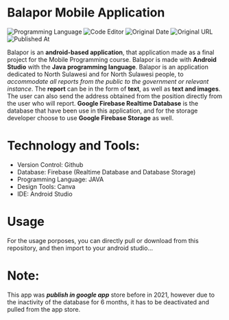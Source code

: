 # Balapor Mobile Application

![Programming Language](https://img.shields.io/badge/Programming%20Language-Java-red)
![Code Editor](https://img.shields.io/badge/Code%20Editor-Android%20Studio-blue)
![Original Date](https://img.shields.io/badge/Original%20Date-Jun%207%2C%202021-important)
![Original URL](https://github.com/tywowiling88/BalaporMobileApp)
![Published At](https://img.shields.io/badge/Published-Google%20App%20Store-red)

Balapor is an **android-based application**, that application made as a final project for the Mobile Programming course. Balapor is made with **Android Studio** with the **Java programming language**. Balapor is an application dedicated to North Sulawesi and for North Sulawesi people, to *accommodate all reports from the public to the government or relevant instance*. The **report** can be in the form of **text**, as well as **text and images**. The user can also send the address obtained from the position directly from the user who will report. **Google Firebase Realtime Database** is the database that have been use in this application, and for the storage developer choose to use **Google Firebase Storage** as well.

# Technology and Tools: 
- Version Control: Github
- Database: Firebase (Realtime Database and Database Storage)
- Programming Language: JAVA 
- Design Tools: Canva
- IDE: Android Studio

# Usage 
For the usage porposes, you can directly pull or download from this repository, and then import to your android studio... 

# Note: 
This app was ***publish in google app*** store before in 2021, however due to the inactivity of the database for 6 months, it has to be deactivated and pulled from the app store. 